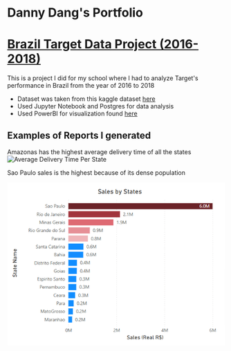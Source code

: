 # Danny Dang's Portfolio

# [Brazil Target Data Project (2016-2018)](https://github.com/ddang1217/brazil_target_project)

This is a project I did for my school where I had to analyze Target's performance in Brazil from the year of 2016 to 2018

* Dataset was taken from this kaggle dataset [here](https://www.kaggle.com/datasets/ujjwalinsights/target-case-study-using-sql)
* Used Jupyter Notebook and Postgres for data analysis
* Used PowerBI for visualization found [here](https://github.com/ddang1217/brazil_target_project/blob/main/Target%20Stores%20in%20Brazil.pbix)

  

## Examples of Reports I generated

Amazonas has the highest average delivery time of all the states
![Average Delivery Time Per State](Pictures/deliverytimestate.png)


Sao Paulo sales is the highest because of its dense population

![Most Profitable State](https://github.com/ddang1217/brazil_target_project/blob/main/Pictures/richstate.png)

